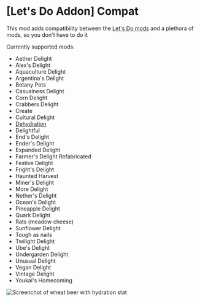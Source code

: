 # [Let's Do Addon] Compat

This mod adds compatibility between the [Let's Do mods](https://modrinth.com/mods?q=let%27s+do) and a plethora of mods, so you don't have to do it

Currently supported mods:
* Aether Delight
* Alex's Delight
* Aquaculture Delight
* Argentina's Delight
* Botany Pots
* Casualness Delight
* Corn Delight
* Crabbers Delight
* Create
* Cultural Delight
* [Dehydration](https://modrinth.com/mod/dehydration)
* Delightful
* End's Delight
* Ender's Delight
* Expanded Delight
* Farmer's Delight Refabricated
* Festive Delight
* Fright's Delight
* Haunted Harvest
* Miner's Delight
* More Delight
* Nether's Delight
* Ocean's Delight
* Pineapple Delight
* Quark Delight
* Rats (meadow cheese)
* Sunflower Delight
* Tough as nails
* Twilight Delight
* Ube's Delight
* Undergarden Delight
* Unusual Delight
* Vegan Delight
* Vintage Delight
* Youkai's Homecoming

![Screenchot of wheat beer with hydration stat](https://cdn.modrinth.com/data/cached_images/0989eb34304969f199a2df9bffc7edbaca08deb6.png)
